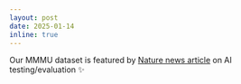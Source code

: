 ```yaml
---
layout: post
date: 2025-01-14
inline: true
---
```


Our MMMU dataset is featured by <a href="https://mingyin0312.github.io/blog/2025/rl-llm/" target="blank">Nature news article</a> on AI testing/evaluation :sparkles:


